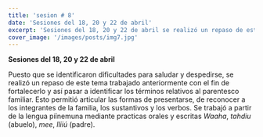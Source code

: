 ```yaml
---
title: 'sesion # 8'
date: 'Sesiones del 18, 20 y 22 de abril'
excerpt: 'Sesiones del 18, 20 y 22 de abril se realizó un repaso de este tema trabajado anteriormente con el fin de fortalecerlo y así pasar a identificar los términos relativos al parentesco familiar”'
cover_image: '/images/posts/img7.jpg'
---
```

**Sesiones del 18, 20 y 22 de abril**

Puesto que se identificaron dificultades para saludar y despedirse, se realizó un repaso de este tema trabajado anteriormente con el fin de fortalecerlo y así pasar a identificar los términos relativos al parentesco familiar. Esto permitió articular las formas de presentarse, de reconocer a los integrantes de la familia, los sustantivos y los verbos. Se trabajó a partir de la lengua píínemuna mediante practicas orales y escritas *Waaha*, *tahdiu* (abuelo), *mee*, *lliiú* (padre).